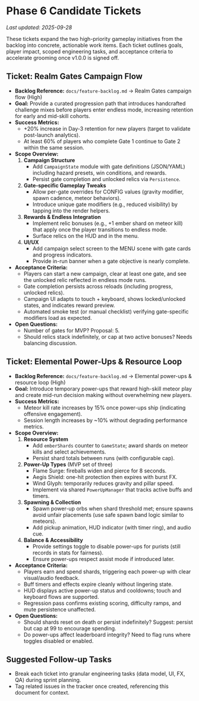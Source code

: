 # Phase 6 Candidate Tickets

_Last updated: 2025-09-28_

These tickets expand the two high-priority gameplay initiatives from the backlog into concrete, actionable work items. Each ticket outlines goals, player impact, scoped engineering tasks, and acceptance criteria to accelerate grooming once v1.0.0 is signed off.

## Ticket: Realm Gates Campaign Flow
- **Backlog Reference:** `docs/feature-backlog.md` → Realm Gates campaign flow (High)
- **Goal:** Provide a curated progression path that introduces handcrafted challenge mixes before players enter endless mode, increasing retention for early and mid-skill cohorts.
- **Success Metrics:**
  - +20% increase in Day-3 retention for new players (target to validate post-launch analytics).
  - At least 60% of players who complete Gate 1 continue to Gate 2 within the same session.
- **Scope Overview:**
  1. **Campaign Structure**
     - Add `CampaignState` module with gate definitions (JSON/YAML) including hazard presets, win conditions, and rewards.
     - Persist gate completion and unlocked relics via `Persistence`.
  2. **Gate-specific Gameplay Tweaks**
     - Allow per-gate overrides for CONFIG values (gravity modifier, spawn cadence, meteor behaviors).
     - Introduce unique gate modifiers (e.g., reduced visibility) by tapping into the render helpers.
  3. **Rewards & Endless Integration**
     - Implement relic bonuses (e.g., +1 ember shard on meteor kill) that apply once the player transitions to endless mode.
     - Surface relics on the HUD and in the menu.
  4. **UI/UX**
     - Add campaign select screen to the MENU scene with gate cards and progress indicators.
     - Provide in-run banner when a gate objective is nearly complete.
- **Acceptance Criteria:**
  - Players can start a new campaign, clear at least one gate, and see the unlocked relic reflected in endless mode runs.
  - Gate completion persists across reloads (including progress, unlocked relics).
  - Campaign UI adapts to touch + keyboard, shows locked/unlocked states, and indicates reward preview.
  - Automated smoke test (or manual checklist) verifying gate-specific modifiers load as expected.
- **Open Questions:**
  - Number of gates for MVP? Proposal: 5.
  - Should relics stack indefinitely, or cap at two active bonuses? Needs balancing discussion.

## Ticket: Elemental Power-Ups & Resource Loop
- **Backlog Reference:** `docs/feature-backlog.md` → Elemental power-ups & resource loop (High)
- **Goal:** Introduce temporary power-ups that reward high-skill meteor play and create mid-run decision making without overwhelming new players.
- **Success Metrics:**
  - Meteor kill rate increases by 15% once power-ups ship (indicating offensive engagement).
  - Session length increases by ~10% without degrading performance metrics.
- **Scope Overview:**
  1. **Resource System**
     - Add `emberShards` counter to `GameState`; award shards on meteor kills and select achievements.
     - Persist shard totals between runs (with configurable cap).
  2. **Power-Up Types** (MVP set of three)
     - Flame Surge: fireballs widen and pierce for 8 seconds.
     - Aegis Shield: one-hit protection then expires with burst FX.
     - Wind Glyph: temporarily reduces gravity and pillar speed.
     - Implement via shared `PowerUpManager` that tracks active buffs and timers.
  3. **Spawning & Collection**
     - Spawn power-up orbs when shard threshold met; ensure spawns avoid unfair placements (use safe spawn band logic similar to meteors).
     - Add pickup animation, HUD indicator (with timer ring), and audio cue.
  4. **Balance & Accessibility**
     - Provide settings toggle to disable power-ups for purists (still records in stats for fairness).
     - Ensure power-ups respect assist mode if introduced later.
- **Acceptance Criteria:**
  - Players earn and spend shards, triggering each power-up with clear visual/audio feedback.
  - Buff timers and effects expire cleanly without lingering state.
  - HUD displays active power-up status and cooldowns; touch and keyboard flows are supported.
  - Regression pass confirms existing scoring, difficulty ramps, and mute persistence unaffected.
- **Open Questions:**
  - Should shards reset on death or persist indefinitely? Suggest: persist but cap at 99 to encourage spending.
  - Do power-ups affect leaderboard integrity? Need to flag runs where toggles disabled or enabled.

## Suggested Follow-up Tasks
- Break each ticket into granular engineering tasks (data model, UI, FX, QA) during sprint planning.
- Tag related issues in the tracker once created, referencing this document for context.
